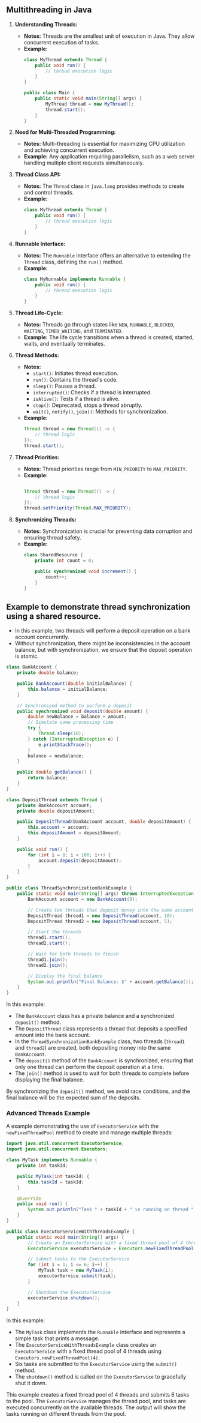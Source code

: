 ## Multithreading in Java

1. **Understanding Threads:**

   - **Notes:** Threads are the smallest unit of execution in Java. They allow concurrent execution of tasks.
   - **Example:**
     ```java
     class MyThread extends Thread {
         public void run() {
             // thread execution logic
         }
     }

     public class Main {
         public static void main(String[] args) {
             MyThread thread = new MyThread();
             thread.start();
         }
     }
     ```
2. **Need for Multi-Threaded Programming:**

   - **Notes:** Multi-threading is essential for maximizing CPU utilization and achieving concurrent execution.
   - **Example:** Any application requiring parallelism, such as a web server handling multiple client requests simultaneously.
3. **Thread Class API:**

   - **Notes:** The `Thread` class in `java.lang` provides methods to create and control threads.
   - **Example:**
     ```java
     class MyThread extends Thread {
         public void run() {
             // thread execution logic
         }
     }
     ```
4. **Runnable Interface:**

   - **Notes:** The `Runnable` interface offers an alternative to extending the `Thread` class, defining the `run()` method.
   - **Example:**
     ```java
     class MyRunnable implements Runnable {
         public void run() {
             // thread execution logic
         }
     }
     ```
5. **Thread Life-Cycle:**

   - **Notes:** Threads go through states like `NEW`, `RUNNABLE`, `BLOCKED`, `WAITING`, `TIMED_WAITING`, and `TERMINATED`.
   - **Example:** The life cycle transitions when a thread is created, started, waits, and eventually terminates.
6. **Thread Methods:**

   - **Notes:**
     - `start()`: Initiates thread execution.
     - `run()`: Contains the thread's code.
     - `sleep()`: Pauses a thread.
     - `interrupted()`: Checks if a thread is interrupted.
     - `isAlive()`: Tests if a thread is alive.
     - `stop()`: Deprecated, stops a thread abruptly.
     - `wait()`, `notify()`, `join()`: Methods for synchronization.
   - **Example:**
     ```java
     Thread thread = new Thread(() -> {
         // thread logic
     });
     thread.start();
     ```
7. **Thread Priorities:**

   - **Notes:** Thread priorities range from `MIN_PRIORITY` to `MAX_PRIORITY`.
   - **Example:**
     ```java

     Thread thread = new Thread(() -> {
         // thread logic
     });
     thread.setPriority(Thread.MAX_PRIORITY);

     ```
8. **Synchronizing Threads:**

   - **Notes:** Synchronization is crucial for preventing data corruption and ensuring thread safety.
   - **Example:**
     ```java
     class SharedResource {
         private int count = 0;

         public synchronized void increment() {
             count++;
         }
     }
     ```

## Example to demonstrate thread synchronization using a shared resource.

* In this example, two threads will perform a deposit operation on a bank account concurrently.
* Without synchronization, there might be inconsistencies in the account balance, but with synchronization, we ensure that the deposit operation is atomic.

```java
class BankAccount {
    private double balance;

    public BankAccount(double initialBalance) {
        this.balance = initialBalance;
    }

    // Synchronized method to perform a deposit
    public synchronized void deposit(double amount) {
        double newBalance = balance + amount;
        // Simulate some processing time
        try {
            Thread.sleep(10);
        } catch (InterruptedException e) {
            e.printStackTrace();
        }
        balance = newBalance;
    }

    public double getBalance() {
        return balance;
    }
}

class DepositThread extends Thread {
    private BankAccount account;
    private double depositAmount;

    public DepositThread(BankAccount account, double depositAmount) {
        this.account = account;
        this.depositAmount = depositAmount;
    }

    public void run() {
        for (int i = 0; i < 100; i++) {
            account.deposit(depositAmount);
        }
    }
}

public class ThreadSynchronizationBankExample {
    public static void main(String[] args) throws InterruptedException {
        BankAccount account = new BankAccount(0);

        // Create two threads that deposit money into the same account
        DepositThread thread1 = new DepositThread(account, 10);
        DepositThread thread2 = new DepositThread(account, 5);

        // Start the threads
        thread1.start();
        thread2.start();

        // Wait for both threads to finish
        thread1.join();
        thread2.join();

        // Display the final balance
        System.out.println("Final Balance: $" + account.getBalance());
    }
}
```

In this example:

- The `BankAccount` class has a private balance and a synchronized `deposit()` method.
- The `DepositThread` class represents a thread that deposits a specified amount into the bank account.
- In the `ThreadSynchronizationBankExample` class, two threads (`thread1` and `thread2`) are created, both depositing money into the same `BankAccount`.
- The `deposit()` method of the `BankAccount` is synchronized, ensuring that only one thread can perform the deposit operation at a time.
- The `join()` method is used to wait for both threads to complete before displaying the final balance.

By synchronizing the `deposit()` method, we avoid race conditions, and the final balance will be the expected sum of the deposits.

### Advanced Threads Example

A example demonstrating the use of `ExecutorService` with the `newFixedThreadPool` method to create and manage multiple threads:

```java
import java.util.concurrent.ExecutorService;
import java.util.concurrent.Executors;

class MyTask implements Runnable {
    private int taskId;

    public MyTask(int taskId) {
        this.taskId = taskId;
    }

    @Override
    public void run() {
        System.out.println("Task " + taskId + " is running on thread " + Thread.currentThread().getName());
    }
}

public class ExecutorServiceWithThreadsExample {
    public static void main(String[] args) {
        // Create an ExecutorService with a fixed thread pool of 4 threads
        ExecutorService executorService = Executors.newFixedThreadPool(4);

        // Submit tasks to the ExecutorService
        for (int i = 1; i <= 6; i++) {
            MyTask task = new MyTask(i);
            executorService.submit(task);
        }

        // Shutdown the ExecutorService
        executorService.shutdown();
    }
}
```

In this example:

- The `MyTask` class implements the `Runnable` interface and represents a simple task that prints a message.
- The `ExecutorServiceWithThreadsExample` class creates an `ExecutorService` with a fixed thread pool of 4 threads using `Executors.newFixedThreadPool(4)`.
- Six tasks are submitted to the `ExecutorService` using the `submit()` method.
- The `shutdown()` method is called on the `ExecutorService` to gracefully shut it down.

This example creates a fixed thread pool of 4 threads and submits 6 tasks to the pool. The `ExecutorService` manages the thread pool, and tasks are executed concurrently on the available threads. The output will show the tasks running on different threads from the pool.
